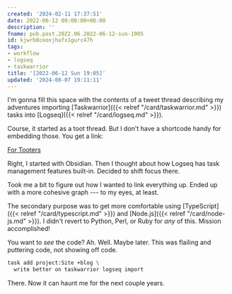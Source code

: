 ```yaml
---
created: '2024-02-11 17:37:51'
date: 2022-06-12 00:00:00+00:00
description: ''
fname: pub.post.2022.06.2022-06-12-sun-1905
id: kjwrb8ceoxjhafx1gurc47h
tags:
- workflow
- logseq
- taskwarrior
title: '[2022-06-12 Sun 19:05]'
updated: '2024-08-07 19:11:11'
---
```


I'm gonna fill this space with the contents of a tweet thread describing my adventures importing [Taskwarrior]({{< relref "/card/taskwarrior.md" >}}) tasks into [Logseq]({{< relref "/card/logseq.md" >}}).

<!--more-->

Course, it started as a toot thread. But I don't have a shortcode handy for embedding those. You get a link:

[For Tooters](https://hackers.town/@randomgeek/108466853429885208)

Right, I started with Obsidian. Then I thought about how Logseq has task management features built-in. Decided to shift focus there.

Took me a bit to figure out how I wanted to link everything up. Ended up with a more cohesive graph --- to my eyes, at least.

The secondary purpose was to get more comfortable using [TypeScript]({{< relref "/card/typescript.md" >}}) and [Node.js]({{< relref "/card/node-js.md" >}}). I didn't revert to Python, Perl, or Ruby for *any* of this. Mission accomplished!

You want to *see* the code? Ah. Well. Maybe later. This was flailing and puttering code, not showing off code.

```bash
task add project:Site +blog \
  write better on taskwarrior logseq import
```

There. Now it can haunt me for the next couple years.